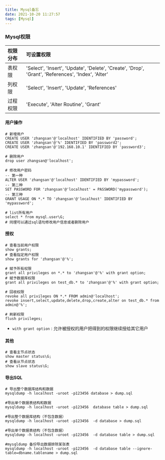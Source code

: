 ```yaml
---
title: Mysql备忘
date: 2021-10-20 11:27:57
tags: [Mysql]
---
```




### Mysql权限

| 权限分布 | 可设置权限                                                   |
| :------- | :----------------------------------------------------------- |
| 表权限   | 'Select', 'Insert', 'Update', 'Delete', 'Create', 'Drop', 'Grant', 'References', 'Index', 'Alter' |
| 列权限   | 'Select', 'Insert', 'Update', 'References'                   |
| 过程权限 | 'Execute', 'Alter Routine', 'Grant'                          |



#### 用户操作

```mysql
# 新增用户
CREATE USER 'zhangsan'@'localhost' IDENTIFIED BY 'password';
CREATE USER 'zhangsan'@'%' IDENTIFIED BY 'password2';
CREATE USER 'zhangsan'@'192.168.10.1' IDENTIFIED BY 'password3';

# 删除用户
drop user zhangsan@'localhost';

# 修改用户密码
-- 第一种
ALTER USER 'zhangsan'@'localhost' IDENTIFIED BY 'mypassword';
-- 第二种
SET PASSWORD FOR 'zhangsan'@'localhost' = PASSWORD('mypassword');
-- 第三种
GRANT USAGE ON *.* TO 'zhangsan'@'localhost' IDENTIFIED BY 'mypassword';

# list所有用户
select * from mysql.user\G;
# 同理可以通过sql语句修改用户信息或者删除用户
```

#### 授权

```mysql
# 查看当前用户权限
show grants;
# 查看指定用户权限
show grants for 'zhangsan'@'%'; 

# 赋予所有权限
grant all privileges on *.* to 'zhangsan'@'%' with grant option;
# 赋予数据库权限
grant all privileges on test_db.* to 'zhangsan'@'%' with grant option;

# 回收权限
revoke all privileges ON *.* FROM admin@'localhost';
revoke insert,select,update,delete,drop,create,alter on test_db.* from admin@'%';

# 刷新权限
flush privileges;
```

* `with grant option` : 允许被授权的用户把得到的权限继续授给其它用户



#### 其他

```mysql
# 查看主节点状态
show master status\G;
# 查看从节点状态
show slave status\G;
```



#### 导出SQL

```shell
# 导出整个数据库结构和数据
mysqldump -h localhost -uroot -p123456 database > dump.sql

#导出单个数据表结构和数据
mysqldump -h localhost -uroot -p123456  database table > dump.sql

#导出整个数据库结构（不包含数据）
mysqldump -h localhost -uroot -p123456  -d database > dump.sql

#导出单个数据表结构（不包含数据）
mysqldump -h localhost -uroot -p123456  -d database table > dump.sql

#mysqldump 备份导出数据排除某张表
mysqldump -h localhost -uroot -p123456  -d database table --ignore-table=dbname.tablename > dump.sql 
```



